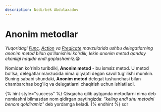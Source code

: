 ```yaml
---
description: Nodirbek Abdulaxadov
---
```


# Anonim metodlar

_Yuqoridagi [Func](https://docs.dot-net.uz/c-.net/basic/yuqori-daraja/delegatlar/func-delegati), [Action](https://docs.dot-net.uz/c-.net/basic/yuqori-daraja/delegatlar/action-delegati) va [Predicate](https://docs.dot-net.uz/c-.net/basic/yuqori-daraja/delegatlar/predicate-delegati) mavzularida ushbu delegatlarning anonim metod bilan qo'llanishini ko'rdik, lekin anonim metod qanday ekanligi haqida endi  gaplashamiz._😁

Nomidan ko'rinib turibdiki, **Anonim metod** - bu ismsiz metod. U metod bo'lsa, delegatlar mavzusida nima qilyapti degan savol tug'ilishi mumkin.  Buning sababi shundaki, **Anonim metod** delegat tushunchasi bilan chambarchas bog'liq va delegatlarni chaqirish uchun ishlatiladi.

{% hint style="success" %}
Qisqacha qilib aytganda metodlarni nima deb nomlashni bilmasdan nom qidirgan paytingizda: _"keling endi shu metodni benom qoldiramiz"_ deb yordamga keladi.
{% endhint %}
sdr
